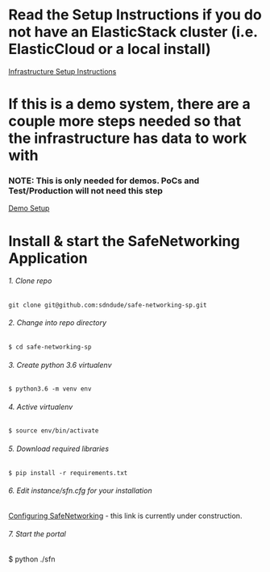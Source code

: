 # Read the Setup Instructions if you do not have an ElasticStack cluster (i.e. ElasticCloud or a local install)
[Infrastructure Setup Instructions](docs/infra-setup.md)

# If this is a demo system, there are a couple more steps needed so that the infrastructure has data to work with
### NOTE: This is only needed for demos.  PoCs and Test/Production will not need this step
[Demo Setup](docs/demo-setup.md)


# Install & start the SafeNetworking Application
###### 1. Clone repo
```git clone git@github.com:sdndude/safe-networking-sp.git```

###### 2. Change into repo directory
```$ cd safe-networking-sp```

###### 3. Create python 3.6 virtualenv
```$ python3.6 -m venv env```

###### 4. Active virtualenv
```$ source env/bin/activate```

###### 5. Download required libraries
```$ pip install -r requirements.txt```

###### 6. Edit instance/sfn.cfg for your installation
[Configuring SafeNetworking](docs/sfn-config.md) - this link is currently under construction. 


###### 7. Start the portal
$ python ./sfn
